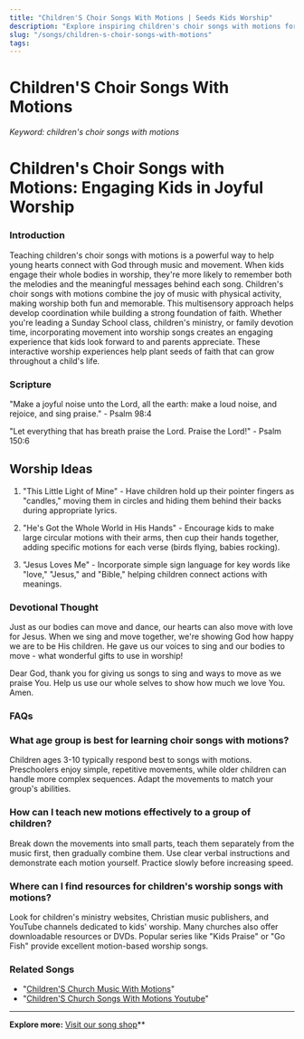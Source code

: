 ```yaml
---
title: "Children'S Choir Songs With Motions | Seeds Kids Worship"
description: "Explore inspiring children's choir songs with motions for children's worship and faith development. Biblical music resources for families and ministry."
slug: "/songs/children-s-choir-songs-with-motions"
tags:
---
```


# Children'S Choir Songs With Motions

_Keyword: children's choir songs with motions_

# Children's Choir Songs with Motions: Engaging Kids in Joyful Worship

### Introduction
Teaching children's choir songs with motions is a powerful way to help young hearts connect with God through music and movement. When kids engage their whole bodies in worship, they're more likely to remember both the melodies and the meaningful messages behind each song. Children's choir songs with motions combine the joy of music with physical activity, making worship both fun and memorable. This multisensory approach helps develop coordination while building a strong foundation of faith. Whether you're leading a Sunday School class, children's ministry, or family devotion time, incorporating movement into worship songs creates an engaging experience that kids look forward to and parents appreciate. These interactive worship experiences help plant seeds of faith that can grow throughout a child's life.

### Scripture
"Make a joyful noise unto the Lord, all the earth: make a loud noise, and rejoice, and sing praise." - Psalm 98:4

"Let everything that has breath praise the Lord. Praise the Lord!" - Psalm 150:6

## Worship Ideas
1. "This Little Light of Mine" - Have children hold up their pointer fingers as "candles," moving them in circles and hiding them behind their backs during appropriate lyrics.

2. "He's Got the Whole World in His Hands" - Encourage kids to make large circular motions with their arms, then cup their hands together, adding specific motions for each verse (birds flying, babies rocking).

3. "Jesus Loves Me" - Incorporate simple sign language for key words like "love," "Jesus," and "Bible," helping children connect actions with meanings.

### Devotional Thought
Just as our bodies can move and dance, our hearts can also move with love for Jesus. When we sing and move together, we're showing God how happy we are to be His children. He gave us our voices to sing and our bodies to move - what wonderful gifts to use in worship! 

Dear God, thank you for giving us songs to sing and ways to move as we praise You. Help us use our whole selves to show how much we love You. Amen.

### FAQs

### What age group is best for learning choir songs with motions?
Children ages 3-10 typically respond best to songs with motions. Preschoolers enjoy simple, repetitive movements, while older children can handle more complex sequences. Adapt the movements to match your group's abilities.

### How can I teach new motions effectively to a group of children?
Break down the movements into small parts, teach them separately from the music first, then gradually combine them. Use clear verbal instructions and demonstrate each motion yourself. Practice slowly before increasing speed.

### Where can I find resources for children's worship songs with motions?
Look for children's ministry websites, Christian music publishers, and YouTube channels dedicated to kids' worship. Many churches also offer downloadable resources or DVDs. Popular series like "Kids Praise" or "Go Fish" provide excellent motion-based worship songs.

### Related Songs

- "[Children'S Church Music With Motions](/songs/children-s-church-music-with-motions/)"
- "[Children'S Church Songs With Motions Youtube](/songs/children-s-church-songs-with-motions-youtube/)"

---

**Explore more:** [Visit our song shop](https://seedskidsworship.com/shop)**

<!-- Schema Markup -->
<script type="application/ld+json">
{
  "@context": "https://schema.org",
  "@type": "MusicRecording",
  "name": "Children'S Choir Songs With Motions",
  "byArtist": {
    "@type": "MusicGroup",
    "name": "Seeds Kids Worship"
  },
  "isFamilyFriendly": true,
  "url": "https://seedskidsworship.com/songs/children-s-choir-songs-with-motions/"
}
</script>